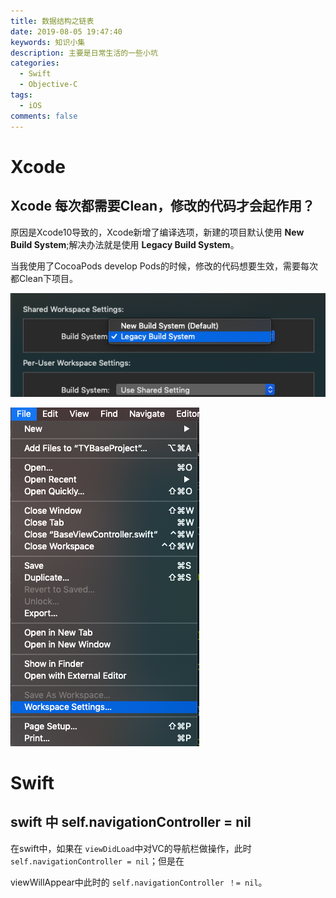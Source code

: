 ```yaml
---
title: 数据结构之链表
date: 2019-08-05 19:47:40
keywords: 知识小集
description: 主要是日常生活的一些小坑
categories: 
  - Swift
  - Objective-C
tags:
  - iOS
comments: false
---
```


# Xcode

## Xcode 每次都需要Clean，修改的代码才会起作用？

原因是Xcode10导致的，Xcode新增了编译选项，新建的项目默认使用 **New Build System**;解决办法就是使用 **Legacy Build System**。

当我使用了CocoaPods develop Pods的时候，修改的代码想要生效，需要每次都Clean下项目。

![image](https://raw.githubusercontent.com/HaviLee/Blog-Images/master/高手/08081102.png)



![image](https://raw.githubusercontent.com/HaviLee/Blog-Images/master/高手/08081103.png)

[Apple Developer]: https://developer.apple.com/documentation/xcode_release_notes/xcode_10_release_notes/build_system_release_notes_for_xcode_10



# Swift

## swift 中 self.navigationController = nil

在swift中，如果在 `viewDidLoad`中对VC的导航栏做操作，此时 `self.navigationController = nil`；但是在

viewWillAppear中此时的 `self.navigationController ！= nil`。